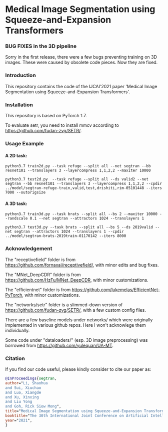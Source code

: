 # Medical Image Segmentation using Squeeze-and-Expansion Transformers
### BUG FIXES in the 3D pipeline
Sorry in the first release, there were a few bugs preventing training on 3D images. These were caused by obsolete code pieces. Now they are fixed.

### Introduction

This repository contains the code of the IJCAI'2021 paper 'Medical Image Segmentation using Squeeze-and-Expansion Transformers'. 

### Installation
This repository is based on PyTorch 1.7. 

To evaluate setr, you need to install mmcv according to https://github.com/fudan-zvg/SETR/.

### Usage Example

#### A 2D task:
`python3.7 train2d.py --task refuge --split all --net segtran --bb resnet101 --translayers 3 --layercompress 1,1,2,2 --maxiter 10000`

`python3.7 test2d.py  --task refuge --split all --ds valid2 --net segtran --bb resnet101 --translayers 3 --layercompress 1,1,2,2 --cpdir ../model/segtran-refuge-train,valid,test,drishiti,rim-05101448 --iters 7000 --outorigsize`

#### A 3D task:
`python3.7 train3d.py --task brats --split all --bs 2 --maxiter 10000 --randscale 0.1 --net segtran --attractors 1024 --translayers 1`

`python3.7 test3d.py --task brats --split all --bs 5 --ds 2019valid --net segtran --attractors 1024 --translayers 1 --cpdir ../model/segtran-brats-2019train-01170142 --iters 8000`

### Acknowledgement
The "receptivefield" folder is from https://github.com/fornaxai/receptivefield/, with minor edits and bug fixes.

The "MNet\_DeepCDR" folder is from https://github.com/HzFu/MNet_DeepCDR, with minor customizations.

The "efficientnet" folder is from https://github.com/lukemelas/EfficientNet-PyTorch, with minor customizations.

The "networks/setr" folder is a slimmed-down version of https://github.com/fudan-zvg/SETR/, with a few custom config files.

There are a few baseline models under networks/ which were originally implemented in various github repos. Here I won't acknowlege them individually.

Some code under "dataloaders/" (esp. 3D image preprocessing) was borrowed from https://github.com/yulequan/UA-MT.

### Citation
If you find our code useful, please kindly consider to cite our paper as:
```bibtex
@InProceedings{segtran,
author="Li, Shaohua
and Sui, Xiuchao
and Luo, Xiangde
and Xu, Xinxing
and Liu Yong
and Goh, Rick Siow Mong",
title="Medical Image Segmentation using Squeeze-and-Expansion Transformers",
booktitle="The 30th International Joint Conference on Artificial Intelligence (IJCAI)",
year="2021",
}
```
